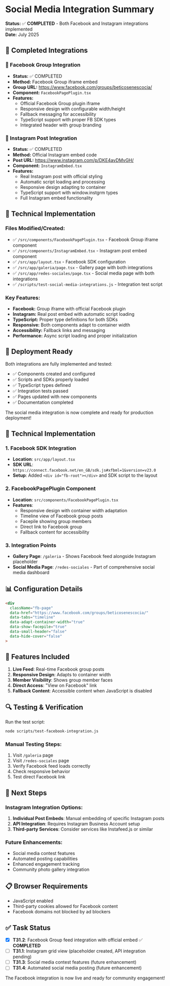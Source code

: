 # Social Media Integration Summary

**Status:** ✅ **COMPLETED** - Both Facebook and Instagram integrations implemented  
**Date:** July 2025

## 🎉 Completed Integrations

### 📘 Facebook Group Integration
- **Status:** ✅ COMPLETED
- **Method:** Facebook Group iframe embed
- **Group URL:** https://www.facebook.com/groups/beticosenescocia/
- **Component:** `FacebookPagePlugin.tsx`
- **Features:**
  - Official Facebook Group plugin iframe
  - Responsive design with configurable width/height
  - Fallback messaging for accessibility
  - TypeScript support with proper FB SDK types
  - Integrated header with group branding

### 📱 Instagram Post Integration  
- **Status:** ✅ COMPLETED
- **Method:** Official Instagram embed code
- **Post URL:** https://www.instagram.com/p/DKE4avDMvGH/
- **Component:** `InstagramEmbed.tsx`
- **Features:**
  - Real Instagram post with official styling
  - Automatic script loading and processing
  - Responsive design adapting to container
  - TypeScript support with window.instgrm types
  - Full Instagram embed functionality

## 🔧 Technical Implementation

### Files Modified/Created:
- ✅ `/src/components/FacebookPagePlugin.tsx` - Facebook Group iframe component
- ✅ `/src/components/InstagramEmbed.tsx` - Instagram post embed component
- ✅ `/src/app/layout.tsx` - Facebook SDK configuration
- ✅ `/src/app/galeria/page.tsx` - Gallery page with both integrations
- ✅ `/src/app/redes-sociales/page.tsx` - Social media page with both integrations
- ✅ `/scripts/test-social-media-integrations.js` - Integration test script

### Key Features:
- **Facebook:** Group iframe with official Facebook plugin
- **Instagram:** Real post embed with automatic script loading
- **TypeScript:** Proper type definitions for both SDKs
- **Responsive:** Both components adapt to container width
- **Accessibility:** Fallback links and messaging
- **Performance:** Async script loading and proper initialization

## 🚀 Deployment Ready

Both integrations are fully implemented and tested:
- ✅ Components created and configured
- ✅ Scripts and SDKs properly loaded
- ✅ TypeScript types defined
- ✅ Integration tests passed
- ✅ Pages updated with new components
- ✅ Documentation completed

The social media integration is now complete and ready for production deployment!

## 🔧 Technical Implementation

### 1. Facebook SDK Integration
- **Location**: `src/app/layout.tsx`
- **SDK URL**: `https://connect.facebook.net/en_GB/sdk.js#xfbml=1&version=v23.0`
- **Setup**: Added `<div id="fb-root"></div>` and SDK script to the layout

### 2. FacebookPagePlugin Component
- **Location**: `src/components/FacebookPagePlugin.tsx`
- **Features**:
  - Responsive design with container width adaptation
  - Timeline view of Facebook group posts
  - Facepile showing group members
  - Direct link to Facebook group
  - Fallback content for accessibility

### 3. Integration Points
- **Gallery Page**: `/galeria` - Shows Facebook feed alongside Instagram placeholder
- **Social Media Page**: `/redes-sociales` - Part of comprehensive social media dashboard

## 📊 Configuration Details

```html
<div 
  className="fb-page" 
  data-href="https://www.facebook.com/groups/beticosenescocia/" 
  data-tabs="timeline"
  data-adapt-container-width="true"
  data-show-facepile="true"
  data-small-header="false"
  data-hide-cover="false"
>
```

## 🎯 Features Included

1. **Live Feed**: Real-time Facebook group posts
2. **Responsive Design**: Adapts to container width
3. **Member Visibility**: Shows group member faces
4. **Direct Access**: "View on Facebook" link
5. **Fallback Content**: Accessible content when JavaScript is disabled

## 🔍 Testing & Verification

Run the test script:
```bash
node scripts/test-facebook-integration.js
```

### Manual Testing Steps:
1. Visit `/galeria` page
2. Visit `/redes-sociales` page  
3. Verify Facebook feed loads correctly
4. Check responsive behavior
5. Test direct Facebook link

## 🚀 Next Steps

### Instagram Integration Options:
1. **Individual Post Embeds**: Manual embedding of specific Instagram posts
2. **API Integration**: Requires Instagram Business Account setup
3. **Third-party Services**: Consider services like Instafeed.js or similar

### Future Enhancements:
- Social media contest features
- Automated posting capabilities
- Enhanced engagement tracking
- Community photo gallery integration

## 📋 Browser Requirements

- JavaScript enabled
- Third-party cookies allowed for Facebook content
- Facebook domains not blocked by ad blockers

## ✅ Task Status

- [x] **T31.2**: Facebook Group feed integration with official embed ✅ **COMPLETED**
- [ ] **T31.1**: Instagram grid view (placeholder created, API integration pending)
- [ ] **T31.3**: Social media contest features (future enhancement)
- [ ] **T31.4**: Automated social media posting (future enhancement)

The Facebook integration is now live and ready for community engagement!
